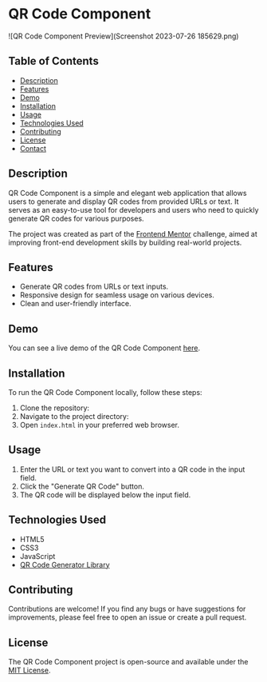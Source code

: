 # QR Code Component

![QR Code Component Preview](Screenshot 2023-07-26 185629.png)

## Table of Contents

- [Description](#description)
- [Features](#features)
- [Demo](#demo)
- [Installation](#installation)
- [Usage](#usage)
- [Technologies Used](#technologies-used)
- [Contributing](#contributing)
- [License](#license)
- [Contact](#contact)

## Description

QR Code Component is a simple and elegant web application that allows users to generate and display QR codes from provided URLs or text. It serves as an easy-to-use tool for developers and users who need to quickly generate QR codes for various purposes.

The project was created as part of the [Frontend Mentor](https://www.frontendmentor.io/) challenge, aimed at improving front-end development skills by building real-world projects.

## Features

- Generate QR codes from URLs or text inputs.
- Responsive design for seamless usage on various devices.
- Clean and user-friendly interface.

## Demo

You can see a live demo of the QR Code Component [here](https://your-demo-url.com).

## Installation

To run the QR Code Component locally, follow these steps:

1. Clone the repository:
2. Navigate to the project directory:
3. Open `index.html` in your preferred web browser.

## Usage

1. Enter the URL or text you want to convert into a QR code in the input field.
2. Click the "Generate QR Code" button.
3. The QR code will be displayed below the input field.

## Technologies Used

- HTML5
- CSS3
- JavaScript
- [QR Code Generator Library](https://github.com/davidshimjs/qrcodejs)

## Contributing

Contributions are welcome! If you find any bugs or have suggestions for improvements, please feel free to open an issue or create a pull request.

## License

The QR Code Component project is open-source and available under the [MIT License](LICENSE).


